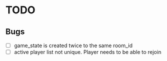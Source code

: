 # TODO


## Bugs

* [ ] game_state is created twice to the same room_id
* [ ] active player list not unique. Player needs to be able to rejoin
